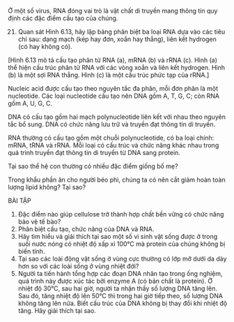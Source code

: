 Ở một số virus, RNA đóng vai trò là vật chất di truyền mang thông tin quy định các đặc điểm cấu tạo của chúng.

21. Quan sát Hình 6.13, hãy lập bảng phân biệt ba loại RNA dựa vào các tiêu chí sau: dạng mạch (kép hay đơn, xoắn hay thẳng), liên kết hydrogen (có hay không có).

[Hình 6.13 mô tả cấu tạo phân tử RNA (a), mRNA (b) và rRNA (c). Hình (a) thể hiện cấu trúc phân tử RNA với các vòng xoắn và liên kết hydrogen. Hình (b) là một sợi RNA thẳng. Hình (c) là một cấu trúc phức tạp của rRNA.]

Nucleic acid được cấu tạo theo nguyên tắc đa phân, mỗi đơn phân là một nucleotide. Các loại nucleotide cấu tạo nên DNA gồm A, T, G, C; còn RNA gồm A, U, G, C.

DNA có cấu tạo gồm hai mạch polynucleotide liên kết với nhau theo nguyên tắc bổ sung. DNA có chức năng lưu trữ và truyền đạt thông tin di truyền.

RNA thường có cấu tạo gồm một chuỗi polynucleotide, có ba loại chính: mRNA, tRNA và rRNA. Mỗi loại có cấu trúc và chức năng khác nhau trong quá trình truyền đạt thông tin di truyền từ DNA sang protein.

Tại sao thể hệ con thường có nhiều đặc điểm giống bố mẹ?

Trong khẩu phần ăn cho người béo phì, chúng ta có nên cắt giảm hoàn toàn lượng lipid không? Tại sao?

BÀI TẬP

1. Đặc điểm nào giúp cellulose trở thành hợp chất bền vững có chức năng bảo vệ tế bào?
2. Phân biệt cấu tạo, chức năng của DNA và RNA.
3. Hãy tìm hiểu và giải thích tại sao một số vi sinh vật sống được ở trong suối nước nóng có nhiệt độ xấp xỉ 100°C mà protein của chúng không bị biến tính.
4. Tại sao các loài động vật sống ở vùng cực thường có lớp mỡ dưới da dày hơn so với các loài sống ở vùng nhiệt đới?
5. Người ta tiến hành tổng hợp các đoạn DNA nhân tạo trong ống nghiệm, quá trình này được xúc tác bởi enzyme A (có bản chất là protein). Ở nhiệt độ 30°C, sau hai giờ, người ta nhận thấy số lượng DNA tăng lên. Sau đó, tăng nhiệt độ lên 50°C thì trong hai giờ tiếp theo, số lượng DNA không tăng lên nữa. Biết cấu trúc của DNA không bị thay đổi khi nhiệt độ tăng. Hãy giải thích tại sao.
